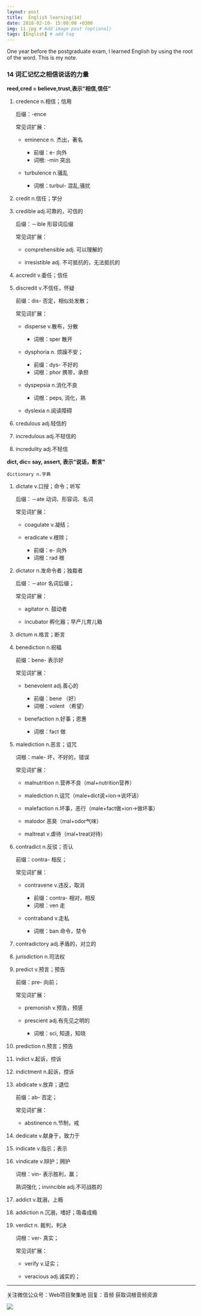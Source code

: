 ```yaml
---
layout: post
title:  English learning(14)
date: 2018-02-10- 15:00:00 +0300
img: 11.jpg # Add image post (optional)
tags: [English] # add tag
---
```


One year before the postgraduate exam, I learned English by using the root of the word. This is my note.

###	14 词汇记忆之相信说话的力量

**reed,cred = believe,trust,表示“相信,信任”**

1. credence n.相信；信用

	后缀：-ence

	常见词扩展：

	- eminence n. 杰出，著名

		- 前缀：e- 向外
		- 词根: -min 突出

	- turbulence n.骚乱

		- 词根：turbul- 混乱,骚扰

2. credit n.信任；学分

3. credible adj.可靠的，可信的

	后缀：－ible 形容词后缀

	常见词扩展：

	- comprehensible adj. 可以理解的

	- irresistible adj. 不可抵抗的，无法抵抗的

4. accredit v.委任；信任

5. discredit v.不信任，怀疑

	前缀：dis- 否定，相似处发散；

	常见词扩展：

	- disperse v.散布，分散

		- 词根：sper  散开

	- dysphoria n. 烦躁不安；

		- 前缀：dys- 不好的
		- 词根：phor 携带，承担

	- dyspepsia n.消化不良

		-  词根：peps, 消化，熟

	- dyslexia n.阅读障碍

6. credulous adj.轻信的

7. incredulous adj.不轻信的

8. incredulity adj.不轻信

**dict, dic= say, assert, 表示“说话，断言”**

	dictionary n.字典

1. dictate v.口授；命令；听写

	后缀：－ate 动词、形容词、名词

	常见词扩展：

	- coagulate v.凝结；

	- eradicate v.根除；

		- 前缀：e- 向外
		- 词根：rad 根

2. dictator n.发命令者；独裁者

	后缀：－ator 名词后缀；

	常见词扩展：

	- agitator n. 鼓动者

	- incubator 孵化器；早产儿育儿箱

3. dictum n.格言；断言

4. benediction n.祝福

	前缀：bene- 表示好

	常见词扩展：

	- benevolent adj.善心的

		- 前缀：bene （好）
		- 词根：volent （希望）

	- benefaction n.好事；恩惠

		- 词根：fact 做

5. malediction n.恶言；诅咒

	词根：male- 坏，不好的，错误

	常见词扩展：

	- malnutrition n.营养不良（mal+nutrition营养）

	- malediction n.诅咒（male+dict说+ion→说坏话）

	- malefaction n.坏事，恶行（male+fact做+ion→做坏事）

	- malodor 恶臭（mal+odor气味）

	- maltreat v.虐待（mal+treat对待）

6. contradict n.反驳；否认

	前缀：contra- 相反；

	常见词扩展：

	- contravene v.违反，取消

		- 前缀：contra- 相对，相反
		- 词根：ven  走

	- contraband v.走私

		- 词根：ban 命令，禁令

7. contradictory adj.矛盾的，对立的

8. jurisdiction n.司法权

9. predict v.预言；预告

	前缀：pre- 向前；

	常见词扩展：

	- premonish v.预告，预感

	- prescient adj.有先见之明的

		- 词根：sci, 知道，知晓

10. prediction n.预言；预告

11. indict v.起诉，控诉

12. indictment n.起诉，控诉

13. abdicate v.放弃；退位

	前缀：ab- 否定；

	常见词扩展：

    - abstinence n.节制，戒

14. dedicate v.献身于，致力于

15. indicate v.指示；表示

16. vindicate v.辩护；拥护

	词根：vin- 表示胜利，赢；

	熟词强化；invincible adj.不可战胜的

17. addict v.耽溺，上瘾

18. addiction n.沉溺，嗜好；吸毒成瘾

19. verdict n. 裁判，判决

	词根：ver- 真实；

	常见词扩展：

	- verify v.证实；

	- veracious adj.诚实的；

_ _ _

关注微信公众号：Web项目聚集地 回复：音频 获取词根音频资源

![]({{site.baseurl}}/assets/img/g.png)






